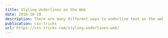 ```yaml
---
title: Styling Underlines on the Web
date: 2016-10-10
description: There are many different ways to underline text on the web. From tried-and-true CSS to SVG filters, these are some of the methods you can use.
publication: css-tricks
url: https://css-tricks.com/styling-underlines-web/
---
```

